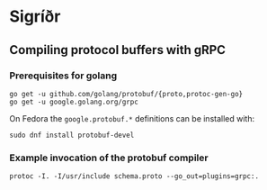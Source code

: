 # Sigríðr

## Compiling protocol buffers with gRPC

### Prerequisites for golang

```
go get -u github.com/golang/protobuf/{proto,protoc-gen-go}
go get -u google.golang.org/grpc
```

On Fedora the `google.protobuf.*` definitions can be installed with: 
```
sudo dnf install protobuf-devel
```

### Example invocation of the protobuf compiler

```
protoc -I. -I/usr/include schema.proto --go_out=plugins=grpc:.
```